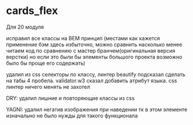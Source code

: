 # cards_flex

Для 20 модуля

исправил все классы на BEM принцип (местами как кажется применение бэм здесь избыточно, можно сравнить насколько менее читаем код по сравнению с мастер бранчем(оригинальная версия верстки) но если это были бы элементы большого проекта возможно было бы проще его содержать)

удалил из css селекторы по классу, линтер beautify подсказал сделать на табы 4 пробела. validator.w3 сказал добавить атрибут языка. css линтер ничего менять не захотел

DRY: удалил лишние и повторяющие классы из css

YAGNI: удалил негатив изображения при наведении тк в этом элементе изначально не было нужды для такого функционала

